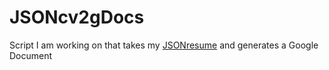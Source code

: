 # JSONcv2gDocs

Script I am working on that takes my [JSONresume](http://jsonresume.org) and generates a Google Document
